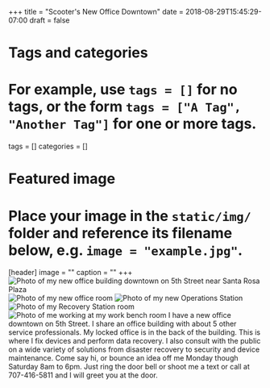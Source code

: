 +++
title = "Scooter's New Office Downtown"
date = 2018-08-29T15:45:29-07:00
draft = false

# Tags and categories
# For example, use `tags = []` for no tags, or the form `tags = ["A Tag", "Another Tag"]` for one or more tags.
tags = []
categories = []

# Featured image
# Place your image in the `static/img/` folder and reference its filename below, e.g. `image = "example.jpg"`.
[header]
image = ""
caption = ""
+++
![Photo of my new office building downtown on 5th Street near Santa Rosa Plaza](/img/scoops/new-office-downtown/office-outside-med-small.jpg)
![Photo of my new office room](/img/scoops/new-office-downtown/office-room-int-med-small.jpg)
![Photo of my new Operations Station](/img/scoops/new-office-downtown/office-operations-int-close-small.jpg)
![Photo of my Recovery Station room](/img/scoops/new-office-downtown/office-recovery-int-mid-small.jpg)
![Photo of me working at my work bench room](/img/scoops/new-office-downtown/office-work-bench-me-int-mid-small.jpg)
I have a new office downtown on 5th Street. I share an office building with about 5 other service professionals. My locked office is in the back of the building. This is where I fix devices and perform data recovery. I also consult with the public on a wide variety of solutions from disaster recovery to security and device maintenance. Come say hi, or bounce an idea off me Monday though Saturday 8am to 6pm. Just ring the door bell or shoot me a text or call at 707-416-5811 and I will greet you at the door.
